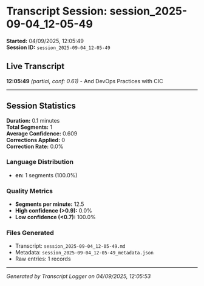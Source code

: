 # Transcript Session: session_2025-09-04_12-05-49

**Started:** 04/09/2025, 12:05:49  
**Session ID:** `session_2025-09-04_12-05-49`

## Live Transcript

**12:05:49** *(partial, conf: 0.61)* - And DevOps Practices with CIC



---

## Session Statistics

**Duration:** 0.1 minutes  
**Total Segments:** 1  
**Average Confidence:** 0.609  
**Corrections Applied:** 0  
**Correction Rate:** 0.0%

### Language Distribution
- **en:** 1 segments (100.0%)

### Quality Metrics
- **Segments per minute:** 12.5
- **High confidence (>0.9):** 0.0%
- **Low confidence (<0.7):** 100.0%

### Files Generated
- Transcript: `session_2025-09-04_12-05-49.md`
- Metadata: `session_2025-09-04_12-05-49_metadata.json`
- Raw entries: 1 records

---
*Generated by Transcript Logger on 04/09/2025, 12:05:53*
